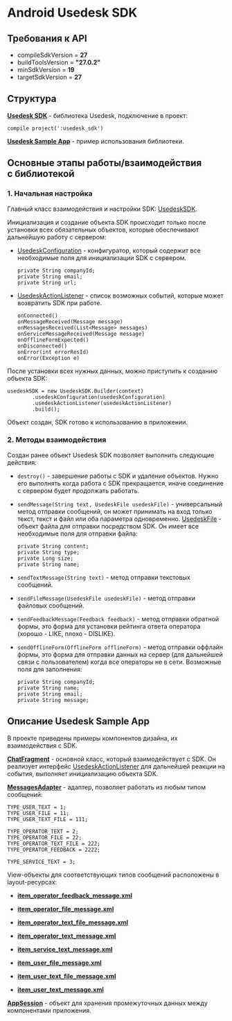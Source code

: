 # Android Usedesk SDK


## Требования к API

- compileSdkVersion = **27**
- buildToolsVersion = **"27.0.2"**
- minSdkVersion = **19**
- targetSdkVersion = **27**


## Структура

**[Usedesk SDK](https://github.com/usedesk/Android_SDK/tree/master/usedesk_sdk)** - библиотека Usedesk, подключение в проект:
  ```
  compile project(':usedesk_sdk')
  ```

**[Usedesk Sample App](https://github.com/usedesk/Android_SDK/tree/master/app)** - пример использования библиотеки.


## Основные этапы работы/взаимодействия с библиотекой

### 1. Начальная настройка

Главный класс взаимодействия и настройки SDK: [UsedeskSDK](https://github.com/usedesk/Android_SDK/blob/master/usedesk_sdk/src/main/java/ru/usedesk/sdk/UsedeskSDK.java).

Инициализация и создание объекта SDK происходит только после установки всех обязательных объектов, которые обеспечивают дальнейшую работу с сервером:

- [UsedeskConfiguration](https://github.com/usedesk/Android_SDK/blob/master/usedesk_sdk/src/main/java/ru/usedesk/sdk/UsedeskConfiguration.java) - конфигуратор, который содержит все необходимые поля для инициализации SDK с сервером.
  ```
  private String companyId;
  private String email;
  private String url;
  ```

- [UsedeskActionListener](https://github.com/usedesk/Android_SDK/blob/master/usedesk_sdk/src/main/java/ru/usedesk/sdk/UsedeskActionListener.java) - список возможных событий, которые может возвратить SDK при работе.
  ```
  onConnected()
  onMessageReceived(Message message)
  onMessagesReceived(List<Message> messages)
  onServiceMessageReceived(Message message)
  onOfflineFormExpected()
  onDisconnected()
  onError(int errorResId)
  onError(Exception e)
  ```

После установки всех нужных данных, можно приступить к созданию объекта SDK:
  ```
  usedeskSDK = new UsedeskSDK.Builder(context)
          .usedeskConfiguration(usedeskConfiguration)
          .usedeskActionListener(usedeskActionListener)
          .build();
  ```

Объект создан, SDK готово к использованию в приложении.

### 2. Методы взаимодействия

Создан ранее объект Usedesk SDK позволяет выполнить следующие действия:

- `destroy()` - завершение работы с SDK и удаление объектов. Нужно его выполнять когда работа с SDK прекращается, иначе соединение с сервером будет продолжать работать.

- `sendMessage(String text, UsedeskFile usedeskFile)` - универсальный метод отправки сообщений, он может принимать на вход только текст, текст и файл или оба параметра одновременно.
[UsedeskFile](https://github.com/usedesk/Android_SDK/blob/master/usedesk_sdk/src/main/java/ru/usedesk/sdk/models/UsedeskFile.java) - объект файла для отправки посредством SDK. Он имеет все необходимые поля для отправки файла:
  ```
  private String content;
  private String type;
  private Long size;
  private String name;
  ```

- `sendTextMessage(String text)` - метод отправки текстовых сообщений.
 
- `sendFileMessage(UsedeskFile usedeskFile)` - метод отправки файловых сообщений.

- `sendFeedbackMessage(Feedback feedback)` - метод отправки обратной формы, это форма для установки рейтинга ответа оператора (хорошо - LIKE,  плохо - DISLIKE).

- `sendOfflineForm(OfflineForm offlineForm)` - метод отправки оффлайн формы, это форма для отправки данных на сервер (для дальнейшей связи с пользователем) когда все операторы не в сети.
Возможные поля для заполнения:
  ```
  private String companyId;
  private String name;
  private String email;
  private String message;
  ```


## Описание Usedesk Sample App

В проекте приведены примеры компонентов дизайна, их взаимодействия с SDK.

**[ChatFragment](https://github.com/usedesk/Android_SDK/blob/master/app/src/main/java/ru/usedesk/sample/ui/ChatFragment.java)** - основной класс, который взаимодействует с SDK. Он реализует интерфейс [UsedeskActionListener](https://github.com/usedesk/Android_SDK/blob/master/usedesk_sdk/src/main/java/ru/usedesk/sdk/UsedeskActionListener.java) для дальнейшей реакции на события, выполняет инициализацию объекта SDK.

**[MessagesAdapter](https://github.com/usedesk/Android_SDK/blob/master/app/src/main/java/ru/usedesk/sample/ui/MessagesAdapter.java)** - адаптер, позволяет работать из любым типом сообщений:
  ```
  TYPE_USER_TEXT = 1;
  TYPE_USER_FILE = 11;
  TYPE_USER_TEXT_FILE = 111;

  TYPE_OPERATOR_TEXT = 2;
  TYPE_OPERATOR_FILE = 22;
  TYPE_OPERATOR_TEXT_FILE = 222;
  TYPE_OPERATOR_FEEDBACK = 2222;

  TYPE_SERVICE_TEXT = 3;
  ```

View-объекты для соответствующих типов сообщений расположены в layout-ресурсах:

- **[item_operator_feedback_message.xml](https://github.com/usedesk/Android_SDK/blob/master/app/src/main/res/layout/item_operator_feedback_message.xml)**

- **[item_operator_file_message.xml](https://github.com/usedesk/Android_SDK/blob/master/app/src/main/res/layout/item_operator_file_message.xml)**

- **[item_operator_text_file_message.xml](https://github.com/usedesk/Android_SDK/blob/master/app/src/main/res/layout/item_operator_text_file_message.xml)**

- **[item_operator_text_message.xml](https://github.com/usedesk/Android_SDK/blob/master/app/src/main/res/layout/item_operator_text_message.xml)**

- **[item_service_text_message.xml](https://github.com/usedesk/Android_SDK/blob/master/app/src/main/res/layout/item_service_text_message.xml)**

- **[item_user_file_message.xml](https://github.com/usedesk/Android_SDK/blob/master/app/src/main/res/layout/item_user_file_message.xml)**

- **[item_user_text_file_message.xml](https://github.com/usedesk/Android_SDK/blob/master/app/src/main/res/layout/item_user_text_file_message.xml)**

- **[item_user_text_message.xml](https://github.com/usedesk/Android_SDK/blob/master/app/src/main/res/layout/item_user_text_message.xml)**

**[AppSession](https://github.com/usedesk/Android_SDK/blob/master/app/src/main/java/ru/usedesk/sample/AppSession.java)** - объект для хранения промежуточных данных между компонентами приложения.
